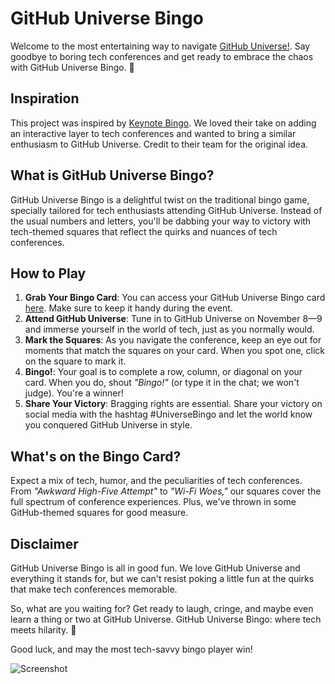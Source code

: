# GitHub Universe Bingo

Welcome to the most entertaining way to navigate [GitHub Universe!](https://githubuniverse.com/). Say goodbye to boring tech conferences and get ready to embrace the chaos with GitHub Universe Bingo. 🎉

## Inspiration

This project was inspired by [Keynote Bingo](https://github.com/keynotebingo/keynotebingo.github.io). We loved their take on adding an interactive layer to tech conferences and wanted to bring a similar enthusiasm to GitHub Universe. Credit to their team for the original idea.

## What is GitHub Universe Bingo?

GitHub Universe Bingo is a delightful twist on the traditional bingo game, specially tailored for tech enthusiasts attending GitHub Universe. Instead of the usual numbers and letters, you'll be dabbing your way to victory with tech-themed squares that reflect the quirks and nuances of tech conferences.

## How to Play

1. **Grab Your Bingo Card**: You can access your GitHub Universe Bingo card [here](https://universebingo.dev/). Make sure to keep it handy during the event.
2. **Attend GitHub Universe**: Tune in to GitHub Universe on November 8—9 and immerse yourself in the world of tech, just as you normally would.
3. **Mark the Squares**: As you navigate the conference, keep an eye out for moments that match the squares on your card. When you spot one, click on the square to mark it.
4. **Bingo!**: Your goal is to complete a row, column, or diagonal on your card. When you do, shout *"Bingo!"* (or type it in the chat; we won't judge). You're a winner!
5. **Share Your Victory**: Bragging rights are essential. Share your victory on social media with the hashtag #UniverseBingo and let the world know you conquered GitHub Universe in style.

## What's on the Bingo Card?

Expect a mix of tech, humor, and the peculiarities of tech conferences. From *"Awkward High-Five Attempt"* to *"Wi-Fi Woes,"* our squares cover the full spectrum of conference experiences. Plus, we've thrown in some GitHub-themed squares for good measure.

## Disclaimer

GitHub Universe Bingo is all in good fun. We love GitHub Universe and everything it stands for, but we can't resist poking a little fun at the quirks that make tech conferences memorable.

So, what are you waiting for? Get ready to laugh, cringe, and maybe even learn a thing or two at GitHub Universe. GitHub Universe Bingo: where tech meets hilarity. 🚀

Good luck, and may the most tech-savvy bingo player win!

![Screenshot](https://github.com/ashleymcnamara/keynotebingo.github.io/blob/master/static/images/bingo_card.png)
